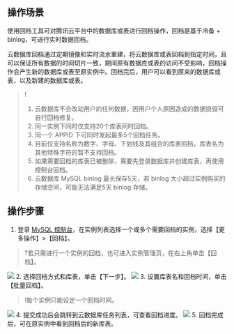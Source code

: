 ## 操作场景
使用回档工具可对腾讯云平台中的数据库或表进行回档操作，回档是基于冷备 + binlog，可进行实时数据回档。

云数据库回档通过定期镜像和实时流水重建，将云数据库或表回档到指定时间，且可以保证所有数据的时间切片一致，期间原有数据库或表的访问不受影响，回档操作会产生新的数据库或表至原实例中。回档完后，用户可以看到原来的数据库或表，以及新建的数据库或表。

>!
> 1. 云数据库不会改动用户的任何数据，因用户个人原因造成的数据损毁可自行回档修复。
> 2. 同一实例下同时仅支持20个库表同时回档。
> 3. 同一个 APPID 下可同时发起最多5个回档任务。
> 4. 目前仅支持名称为数字、字母、下划线及其组合的库表回档，库表名为其他特殊字符的暂不支持回档。
> 5. 如果需要回档的库表已被删除，需要先登录数据库并创建库表，再使用控制台回档。
> 6. 云数据库 MySQL binlog 最长保存5天，若 binlog 大小超过实例购买的存储空间，可能无法满足5天 binlog 存储。

## 操作步骤
1. 登录 [MySQL 控制台](https://console.cloud.tencent.com/cdb)，在实例列表选择一个或多个需要回档的实例，选择【更多操作】>【回档】。
>?若只需进行一个实例的回档，也可进入实例管理页，在右上角单击【回档】。
>
![](https://main.qcloudimg.com/raw/67935cd389674680fac720057dad0250.png)
2. 选择回档方式和库表，单击【下一步】。
![](https://main.qcloudimg.com/raw/d4c3d10fff42b9e46ebb755543dd10e7.png)
3. 设置库表名和回档时间，单击【批量回档】。
> !每个实例只能设定一个回档时间。
>
![](https://main.qcloudimg.com/raw/963c2beeb7a0b70df93dea34e62d34d7.png)
4. 提交成功后会跳转到云数据库任务列表，可查看回档进度。
![](https://main.qcloudimg.com/raw/ad62ad1ca38ee07be0c689262cee35a9.png)
5. 回档完成后，可在原实例中看到回档后的新库表。



